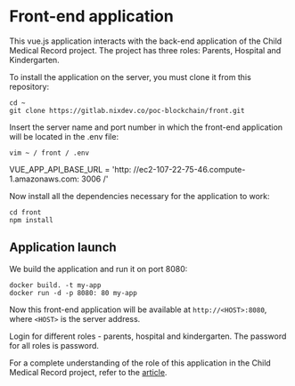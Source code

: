 # Front-end application

This vue.js application interacts with the back-end application of the Child Medical Record project. The project has three roles: Parents, Hospital and Kindergarten.

To install the application on the server, you must clone it from this repository:

```
cd ~
git clone https://gitlab.nixdev.co/poc-blockchain/front.git
```

Insert the server name and port number in which the front-end application will be located in the .env file:
```
vim ~ / front / .env
```
VUE_APP_API_BASE_URL = 'http: //ec2-107-22-75-46.compute-1.amazonaws.com: 3006 /'

Now install all the dependencies necessary for the application to work:
```
cd front
npm install
```
## Application launch

We build the application and run it on port 8080:
```
docker build. -t my-app
docker run -d -p 8080: 80 my-app
```
Now this front-end application will be available at `http://<HOST>:8080`, where `<HOST>` is the server address.

Login for different roles - parents, hospital and kindergarten. The password for all roles is password.



For a complete understanding of the role of this application in the Child Medical Record project, refer to the [article](https://www.google.com).